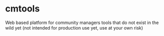# cmtools
Web based platform for community managers tools that do not exist in the wild yet (not intended for production use yet, use at your own risk)

